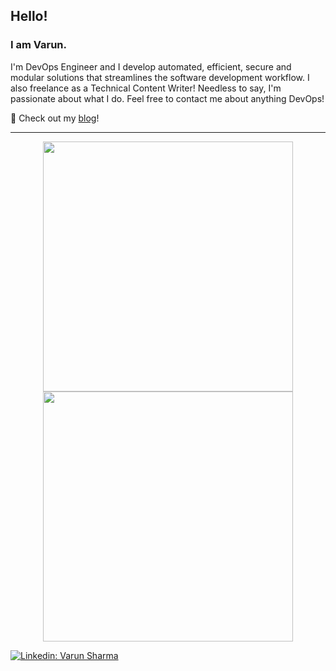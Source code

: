 ## Hello!
### I am Varun.
I'm DevOps Engineer and I develop automated, efficient, secure and modular solutions that streamlines the software development workflow. I also freelance as a Technical Content Writer! Needless to say, I'm passionate about what I do. Feel free to contact me about anything DevOps!

👋 Check out my [blog](https://varxn.hashnode.dev/)!

---
<p align = "center">
  <img src = "https://github-readme-stats.vercel.app/api?username=varxnnn&show_icons=true&theme=github_dark" width = 400>
  <img src = "https://github-readme-streak-stats.herokuapp.com?user=varxnnn&theme=dark&hide_border=true" width = 400>
</p>

[![Linkedin: Varun Sharma](https://img.shields.io/badge/LinkedIn-0077B5?style=for-the-badge&logo=linkedin&logoColor=white/)](https://www.linkedin.com/in/varun-sharma-240031195/)
